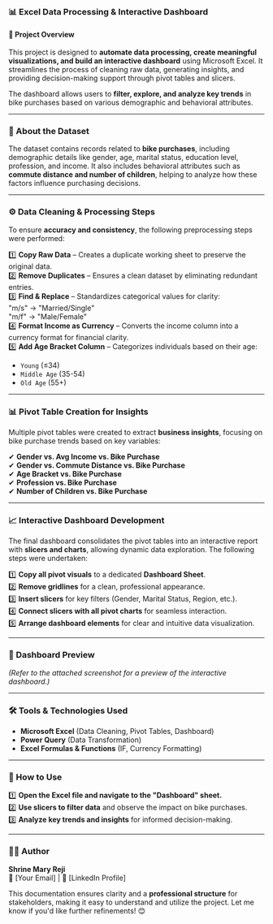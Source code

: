 ### **📊 Excel Data Processing & Interactive Dashboard**  

#### **📌 Project Overview**  
This project is designed to **automate data processing, create meaningful visualizations, and build an interactive dashboard** using Microsoft Excel. It streamlines the process of cleaning raw data, generating insights, and providing decision-making support through pivot tables and slicers.  

The dashboard allows users to **filter, explore, and analyze key trends** in bike purchases based on various demographic and behavioral attributes.  

---

### **📂 About the Dataset**  
The dataset contains records related to **bike purchases**, including demographic details like gender, age, marital status, education level, profession, and income. It also includes behavioral attributes such as **commute distance and number of children**, helping to analyze how these factors influence purchasing decisions.  

---

### **⚙️ Data Cleaning & Processing Steps**  
To ensure **accuracy and consistency**, the following preprocessing steps were performed:  

1️⃣ **Copy Raw Data** – Creates a duplicate working sheet to preserve the original data.  
2️⃣ **Remove Duplicates** – Ensures a clean dataset by eliminating redundant entries.  
3️⃣ **Find & Replace** – Standardizes categorical values for clarity:  
"m/s" → "Married/Single"   
"m/f" → "Male/Female"  
4️⃣ **Format Income as Currency** – Converts the income column into a currency format for financial clarity.  
5️⃣ **Add Age Bracket Column** – Categorizes individuals based on their age:  
   - `Young` (≤34)  
   - `Middle Age` (35-54)  
   - `Old Age` (55+)  

---

### **📊 Pivot Table Creation for Insights**  
Multiple pivot tables were created to extract **business insights**, focusing on bike purchase trends based on key variables:  

✔ **Gender vs. Avg Income vs. Bike Purchase**  
✔ **Gender vs. Commute Distance vs. Bike Purchase**  
✔ **Age Bracket vs. Bike Purchase**  
✔ **Profession vs. Bike Purchase**  
✔ **Number of Children vs. Bike Purchase**  

---

### **📈 Interactive Dashboard Development**  
The final dashboard consolidates the pivot tables into an interactive report with **slicers and charts**, allowing dynamic data exploration. The following steps were undertaken:  

1️⃣ **Copy all pivot visuals** to a dedicated **Dashboard Sheet**.  
2️⃣ **Remove gridlines** for a clean, professional appearance.  
3️⃣ **Insert slicers** for key filters (Gender, Marital Status, Region, etc.).  
4️⃣ **Connect slicers with all pivot charts** for seamless interaction.  
5️⃣ **Arrange dashboard elements** for clear and intuitive data visualization.  

---

### **📸 Dashboard Preview**  
*(Refer to the attached screenshot for a preview of the interactive dashboard.)*  

---

### **🛠️ Tools & Technologies Used**  
- **Microsoft Excel** (Data Cleaning, Pivot Tables, Dashboard)  
- **Power Query** (Data Transformation)  
- **Excel Formulas & Functions** (IF, Currency Formatting)  

---

### **📌 How to Use**  
1️⃣ **Open the Excel file and navigate to the "Dashboard" sheet.**  
2️⃣ **Use slicers to filter data** and observe the impact on bike purchases.  
3️⃣ **Analyze key trends and insights** for informed decision-making.  

---

### **👩‍💻 Author**  
**Shrine Mary Reji**  
📧 [Your Email] | 🔗 [LinkedIn Profile]  

This documentation ensures clarity and a **professional structure** for stakeholders, making it easy to understand and utilize the project. Let me know if you'd like further refinements! 😊
